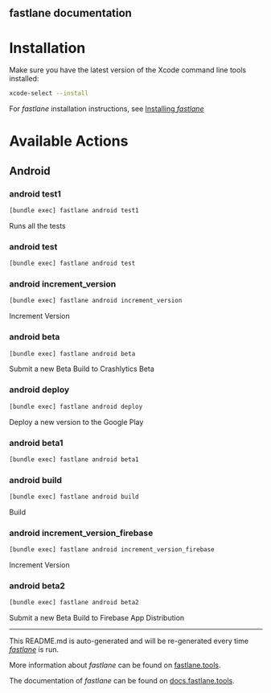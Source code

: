 fastlane documentation
----

# Installation

Make sure you have the latest version of the Xcode command line tools installed:

```sh
xcode-select --install
```

For _fastlane_ installation instructions, see [Installing _fastlane_](https://docs.fastlane.tools/#installing-fastlane)

# Available Actions

## Android

### android test1

```sh
[bundle exec] fastlane android test1
```

Runs all the tests

### android test

```sh
[bundle exec] fastlane android test
```



### android increment_version

```sh
[bundle exec] fastlane android increment_version
```

Increment Version

### android beta

```sh
[bundle exec] fastlane android beta
```

Submit a new Beta Build to Crashlytics Beta

### android deploy

```sh
[bundle exec] fastlane android deploy
```

Deploy a new version to the Google Play

### android beta1

```sh
[bundle exec] fastlane android beta1
```



### android build

```sh
[bundle exec] fastlane android build
```

Build

### android increment_version_firebase

```sh
[bundle exec] fastlane android increment_version_firebase
```

Increment Version

### android beta2

```sh
[bundle exec] fastlane android beta2
```

Submit a new Beta Build to Firebase App Distribution

----

This README.md is auto-generated and will be re-generated every time [_fastlane_](https://fastlane.tools) is run.

More information about _fastlane_ can be found on [fastlane.tools](https://fastlane.tools).

The documentation of _fastlane_ can be found on [docs.fastlane.tools](https://docs.fastlane.tools).
